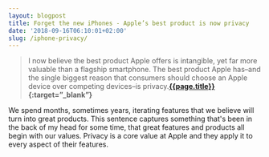 ```yaml
---
layout: blogpost
title: Forget the new iPhones - Apple’s best product is now privacy
date: '2018-09-16T06:10:01+02:00'
slug: /iphone-privacy/
---
```

>I now believe the best product Apple offers is intangible, yet far more valuable than a flagship smartphone. The best product Apple has–and the single biggest reason that consumers should choose an Apple device over competing devices–is privacy.**[{{page.title}}](https://www.fastcompany.com/90236195/forget-the-new-iphones-apples-best-product-is-now-privacy){:target=”_blank”}**


We spend months, sometimes years, iterating features that we believe will turn into great products. This sentence captures something that's been in the back of my head for some time, that great features and products all begin with our values. Privacy is a core value at Apple and they apply it to every aspect of their features.
